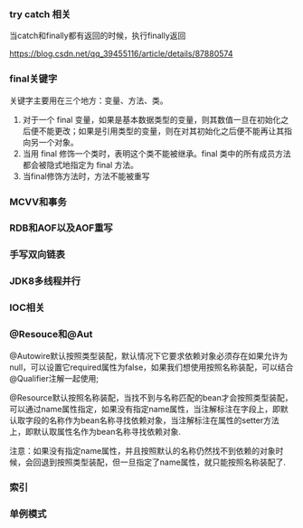 

### try catch 相关

当catch和finally都有返回的时候，执行finally返回

https://blog.csdn.net/qq_39455116/article/details/87880574

### final关键字

关键字主要用在三个地方：变量、方法、类。

1. 对于一个 final 变量，如果是基本数据类型的变量，则其数值一旦在初始化之后便不能更改；如果是引用类型的变量，则在对其初始化之后便不能再让其指向另一个对象。
2. 当用 final 修饰一个类时，表明这个类不能被继承。final 类中的所有成员方法都会被隐式地指定为 final 方法。
3. 当final修饰方法时，方法不能被重写

### MCVV和事务



### RDB和AOF以及AOF重写



### 手写双向链表



### JDK8多线程并行



### IOC相关



### @Resouce和@Aut

@Autowire默认按照类型装配，默认情况下它要求依赖对象必须存在如果允许为null，可以设置它required属性为false，如果我们想使用按照名称装配，可以结合@Qualifier注解一起使用;


@Resource默认按照名称装配，当找不到与名称匹配的bean才会按照类型装配，可以通过name属性指定，如果没有指定name属性，当注解标注在字段上，即默认取字段的名称作为bean名称寻找依赖对象，当注解标注在属性的setter方法上，即默认取属性名作为bean名称寻找依赖对象.

注意：如果没有指定name属性，并且按照默认的名称仍然找不到依赖的对象时候，会回退到按照类型装配，但一旦指定了name属性，就只能按照名称装配了.

### 索引

### 单例模式

